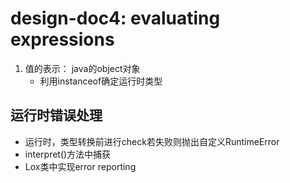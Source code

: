 # design-doc4: evaluating expressions

1. 值的表示： java的object对象
    + 利用instanceof确定运行时类型

## 运行时错误处理

+ 运行时，类型转换前进行check若失败则抛出自定义RuntimeError
+ interpret()方法中捕获
+ Lox类中实现error reporting
